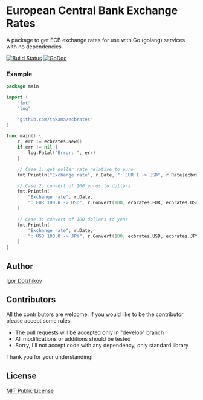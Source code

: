 European Central Bank Exchange Rates
====================================

A package to get ECB exchange rates for use with Go (golang) services with no dependencies

[![Build Status](https://travis-ci.org/takama/ecbrates.png?branch=master)](https://travis-ci.org/takama/ecbrates)
[![GoDoc](https://godoc.org/github.com/takama/ecbrates?status.svg)](https://godoc.org/github.com/takama/ecbrates)

### Example

```go
package main

import (
	"fmt"
	"log"

	"github.com/takama/ecbrates"
)

func main() {
	r, err := ecbrates.New()
	if err != nil {
		log.Fatal("Error: ", err)
	}

	// Case 1: get dollar rate relative to euro
	fmt.Println("Exchange rate", r.Date, ": EUR 1 -> USD", r.Rate[ecbrates.USD])

	// Case 2: convert of 100 euros to dollars
	fmt.Println(
		"Exchange rate", r.Date,
		": EUR 100.0 -> USD", r.Convert(100, ecbrates.EUR, ecbrates.USD),
	)

	// Case 3: convert of 100 dollars to yens
	fmt.Println(
		"Exchange rate", r.Date,
		": USD 100.0 -> JPY", r.Convert(100, ecbrates.USD, ecbrates.JPY),
	)
}
```

## Author

[Igor Dolzhikov](https://github.com/takama)

## Contributors

All the contributors are welcome. If you would like to be the contributor please accept some rules.
- The pull requests will be accepted only in "develop" branch
- All modifications or additions should be tested
- Sorry, I'll not accept code with any dependency, only standard library

Thank you for your understanding!

## License

[MIT Public License](https://github.com/takama/ecbrates/blob/master/LICENSE)

